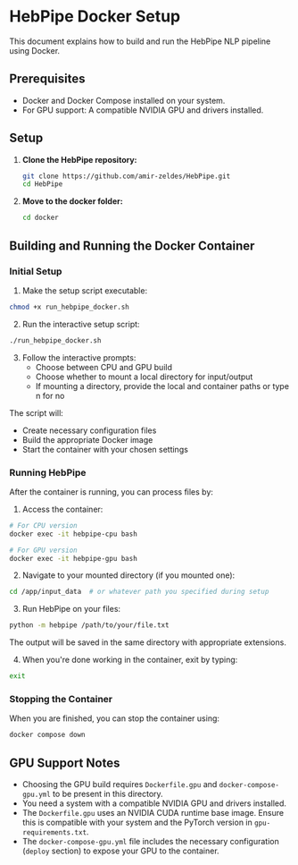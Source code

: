 # HebPipe Docker Setup

This document explains how to build and run the HebPipe NLP pipeline using Docker.

## Prerequisites

*   Docker and Docker Compose installed on your system.
*   For GPU support: A compatible NVIDIA GPU and drivers installed.

## Setup

1.  **Clone the HebPipe repository:**
    ```bash
    git clone https://github.com/amir-zeldes/HebPipe.git
    cd HebPipe
    ```

2.  **Move to the docker folder:**
    ```bash
    cd docker
    ```

## Building and Running the Docker Container

### Initial Setup

1. Make the setup script executable:
```bash
chmod +x run_hebpipe_docker.sh
```

2. Run the interactive setup script:
```bash
./run_hebpipe_docker.sh
```

3. Follow the interactive prompts:
   - Choose between CPU and GPU build
   - Choose whether to mount a local directory for input/output
   - If mounting a directory, provide the local and container paths or type n for no

The script will:
- Create necessary configuration files
- Build the appropriate Docker image
- Start the container with your chosen settings

### Running HebPipe

After the container is running, you can process files by:

1. Access the container:
```bash
# For CPU version
docker exec -it hebpipe-cpu bash

# For GPU version
docker exec -it hebpipe-gpu bash
```

2. Navigate to your mounted directory (if you mounted one):
```bash
cd /app/input_data  # or whatever path you specified during setup
```

3. Run HebPipe on your files:
```bash
python -m hebpipe /path/to/your/file.txt
```

The output will be saved in the same directory with appropriate extensions.

4. When you're done working in the container, exit by typing:
```bash
exit
```

### Stopping the Container

When you are finished, you can stop the container using:

```bash
docker compose down
```

## GPU Support Notes

*   Choosing the GPU build requires `Dockerfile.gpu` and `docker-compose-gpu.yml` to be present in this directory.
*   You need a system with a compatible NVIDIA GPU and drivers installed.
*   The `Dockerfile.gpu` uses an NVIDIA CUDA runtime base image. Ensure this is compatible with your system and the PyTorch version in `gpu-requirements.txt`.
*   The `docker-compose-gpu.yml` file includes the necessary configuration (`deploy` section) to expose your GPU to the container.
